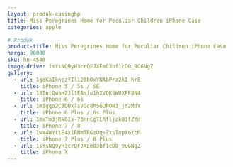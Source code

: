 ```yaml
---
layout: produk-casinghp
title: Miss Peregrines Home for Peculiar Children iPhone Case
categories: apple

# Produk
product-title: Miss Peregrines Home for Peculiar Children iPhone Case
harga: 90000
sku: hn-4548
image-drive: 1sYsNQ9yH3crQFJXEm03bf1cD0_9CGNgZ
gallery:
  - url: 1gqKaIknczYIl128bOxYNAbPrz2kI-hrE
    title: iPhone 5 / 5s / SE
  - url: 18IntQwaHZJl1EAmfu1hXVQK5WUXFF8N4
    title: iPhone 6 / 6s
  - url: 1m1gqo2C8DUxTsVGc8M5GUPON3_jr2MdY
    title: iPhone 6 Plus / 6s Plus
  - url: 1mxTm3jRkGIx-73nnCgTLRfljzk81fZYd
    title: iPhone 7 / 8
  - url: 1wx4WYttE4x1RNmTRGzUqsZxsTnpXoYcM
    title: iPhone 7 Plus / 8 Plus
  - url: 1sYsNQ9yH3crQFJXEm03bf1cD0_9CGNgZ
    title: iPhone X
---
```

